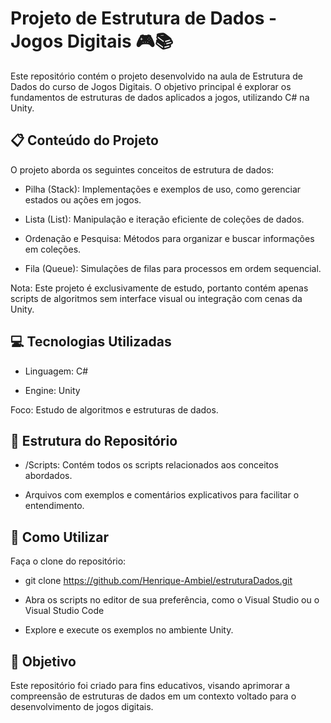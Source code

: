 # Projeto de Estrutura de Dados - Jogos Digitais 🎮📚

Este repositório contém o projeto desenvolvido na aula de Estrutura de Dados do curso de Jogos Digitais. O objetivo principal é explorar os fundamentos de estruturas de dados aplicados a jogos, utilizando C# na Unity.

## 📋 Conteúdo do Projeto
O projeto aborda os seguintes conceitos de estrutura de dados:

- Pilha (Stack): Implementações e exemplos de uso, como gerenciar estados ou ações em jogos.

- Lista (List): Manipulação e iteração eficiente de coleções de dados.

- Ordenação e Pesquisa: Métodos para organizar e buscar informações em coleções.

- Fila (Queue): Simulações de filas para processos em ordem sequencial.

Nota: Este projeto é exclusivamente de estudo, portanto contém apenas scripts de algoritmos sem interface visual ou integração com cenas da Unity.

## 💻 Tecnologias Utilizadas

- Linguagem: C#
  
- Engine: Unity

Foco: Estudo de algoritmos e estruturas de dados.

## 📁 Estrutura do Repositório

- /Scripts: Contém todos os scripts relacionados aos conceitos abordados.
  
- Arquivos com exemplos e comentários explicativos para facilitar o entendimento.

## 🚀 Como Utilizar

Faça o clone do repositório:
- git clone https://github.com/Henrique-Ambiel/estruturaDados.git

- Abra os scripts no editor de sua preferência, como o Visual Studio ou o Visual Studio Code

- Explore e execute os exemplos no ambiente Unity.

## 🎯 Objetivo

Este repositório foi criado para fins educativos, visando aprimorar a compreensão de estruturas de dados em um contexto voltado para o desenvolvimento de jogos digitais.

